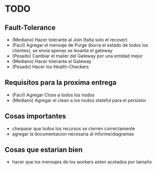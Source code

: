 # TODO

## Fault-Tolerance
- (Mediano) Hacer tolerante al Join (falta solo el recover)
- (Facil)   Agregar el mensaje de Purge (borra el estado de todos los clientes), se envia apenas se levanta el gateway
- (Pesado)  Cambiar el mailer del Gateway por una entidad mejor
- (Mediano) Hacer tolerante el Gateway
- (Pesado)  Hacer los Health-Checkers

## Requisitos para la proxima entrega
- (Facil)   Agregar Close a todos los nodos
- (Mediano) Agregar el clean a los nodos stateful para el persistor

## Cosas importantes
- chequear que todos los recursos se cierren correctamente
- agregar la documentacion necesaria al informe/diagramas

## Cosas que estarian bien
- hacer que los mensajes de los workers esten acotados por tamaño
